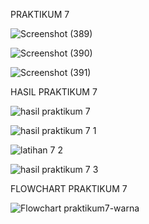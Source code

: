 PRAKTIKUM 7

![Screenshot (389)](https://github.com/user-attachments/assets/334efa47-0693-4e9d-a7a2-efced5f5abca)

![Screenshot (390)](https://github.com/user-attachments/assets/aeb87e3f-236f-4ed8-a4aa-cae27bf40df6)

![Screenshot (391)](https://github.com/user-attachments/assets/892351ea-6f99-428b-a442-3cca6d4ecb6f)





HASIL PRAKTIKUM 7

![hasil praktikum 7](https://github.com/user-attachments/assets/0d45b741-d093-4c33-b1ed-d64a22df90c3)

![hasil praktikum 7 1](https://github.com/user-attachments/assets/c1ac4601-1f8e-4ebb-a262-8c9227f533a2)

![latihan 7 2](https://github.com/user-attachments/assets/3550de78-a682-49f8-b722-11efbd90920b)

![hasil praktikum 7 3](https://github.com/user-attachments/assets/fe379c5d-6b90-45f4-a54a-d9e89e054c52)


FLOWCHART PRAKTIKUM 7

![Flowchart praktikum7-warna](https://github.com/user-attachments/assets/3e021f6e-6f39-4d84-8d27-a96a80ee6f96)


